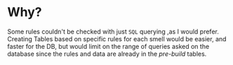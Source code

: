 # Why?
Some rules couldn't be checked with just `SQL` querying ,as I would prefer.
Creating Tables based on specific rules for each smell would be easier, and faster for the DB, but would limit on the 
range of queries asked on the database since the rules and data are already in the *pre-build* tables.

